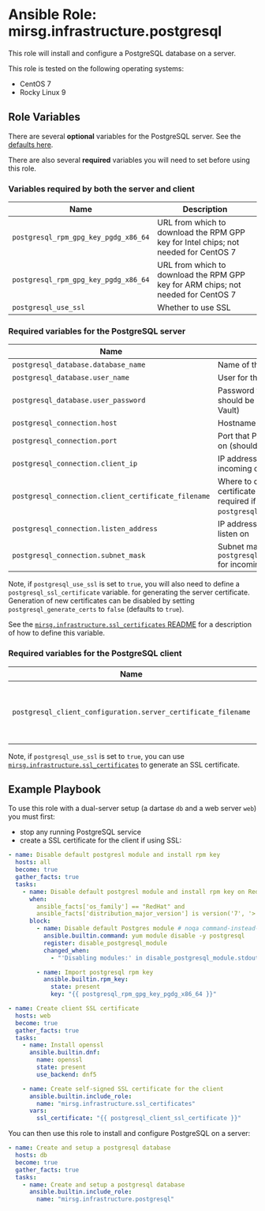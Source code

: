# Ansible Role: mirsg.infrastructure.postgresql

This role will install and configure a PostgreSQL database on a server.

This role is tested on the following operating systems:

- CentOS 7
- Rocky Linux 9

## Role Variables

There are several **optional** variables for the PostgreSQL server. See the
[defaults here](defaults/main.yml).

There are also several **required** variables you will need to set before using
this role.

### Variables required by both the server and client

| Name                                 | Description                                                                         |
| ------------------------------------ | ----------------------------------------------------------------------------------- |
| `postgresql_rpm_gpg_key_pgdg_x86_64` | URL from which to download the RPM GPP key for Intel chips; not needed for CentOS 7 |
| `postgresql_rpm_gpg_key_pgdg_x86_64` | URL from which to download the RPM GPP key for ARM chips; not needed for CentOS 7   |
| `postgresql_use_ssl`                 | Whether to use SSL                                                                  |

### Required variables for the PostgreSQL server

| Name                                                | Description                                                                                                  |
| --------------------------------------------------- | ------------------------------------------------------------------------------------------------------------ |
| `postgresql_database.database_name`                 | Name of the database to create                                                                               |
| `postgresql_database.user_name`                     | User for the database                                                                                        |
| `postgresql_database.user_password`                 | Password for the database (this should be stored in an Ansible Vault)                                        |
| `postgresql_connection.host`                        | Hostname of the server                                                                                       |
| `postgresql_connection.port`                        | Port that PostgreSQL is exposed on (should be 5432)                                                          |
| `postgresql_connection.client_ip`                   | IP address from which to allow incoming connections                                                          |
| `postgresql_connection.client_certificate_filename` | Where to copy the client certificate to on the server; only required if using `postgresql_use_ssl` is `true` |
| `postgresql_connection.listen_address`              | IP address(es) the server should listen on                                                                   |
| `postgresql_connection.subnet_mask`                 | Subnet mask to apply to `postgresql_connection.client_ip` for incoming connections                           |

Note, if `postgresql_use_ssl` is set to `true`, you will also need to define a
`postgresql_ssl_certificate` variable. for generating the server certificate.
Generation of new certificates can be disabled by setting
`postgresql_generate_certs` to `false` (defaults to `true`).

See the
[`mirsg.infrastructure.ssl_certificates` README](../ssl_certificates/README.md)
for a description of how to define this variable.

### Required variables for the PostgreSQL client

| Name                                                          | Description                                           |
| ------------------------------------------------------------- | ----------------------------------------------------- |
| `postgresql_client_configuration.server_certificate_filename` | Where to copy the server certificate to on the client |

Note, if `postgresql_use_ssl` is set to `true`, you can use
[`mirsg.infrastructure.ssl_certificates`](../ssl_certificates/README.md) to
generate an SSL certificate.

## Example Playbook

To use this role with a dual-server setup (a dartase `db` and a web server
`web`) you must first:

- stop any running PostgreSQL service
- create a SSL certificate for the client if using SSL:

```yaml
- name: Disable default postgresl module and install rpm key
  hosts: all
  become: true
  gather_facts: true
  tasks:
    - name: Disable default postgresl module and install rpm key on RedHat 8+
      when:
        ansible_facts['os_family'] == "RedHat" and
        ansible_facts['distribution_major_version'] is version('7', '>')
      block:
        - name: Disable default Postgres module # noqa command-instead-of-module
          ansible.builtin.command: yum module disable -y postgresql
          register: disable_postgresql_module
          changed_when:
            - "'Disabling modules:' in disable_postgresql_module.stdout"

        - name: Import postgresql rpm key
          ansible.builtin.rpm_key:
            state: present
            key: "{{ postgresql_rpm_gpg_key_pgdg_x86_64 }}"

- name: Create client SSL certificate
  hosts: web
  become: true
  gather_facts: true
  tasks:
    - name: Install openssl
      ansible.builtin.dnf:
        name: openssl
        state: present
        use_backend: dnf5

    - name: Create self-signed SSL certificate for the client
      ansible.builtin.include_role:
        name: "mirsg.infrastructure.ssl_certificates"
      vars:
        ssl_certificate: "{{ postgresql_client_ssl_certificate }}"
```

You can then use this role to install and configure PostgreSQL on a server:

```yaml
- name: Create and setup a postgresql database
  hosts: db
  become: true
  gather_facts: true
  tasks:
    - name: Create and setup a postgresql database
      ansible.builtin.include_role:
        name: "mirsg.infrastructure.postgresql"
```
